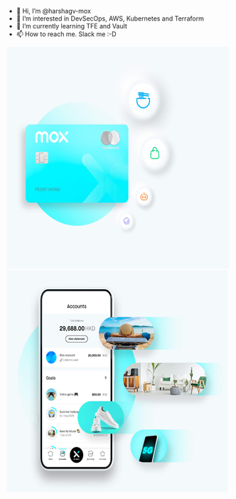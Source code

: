 - 👋 Hi, I’m @harshagv-mox
- 👀 I’m interested in DevSecOps, AWS, Kubernetes and Terraform
- 🌱 I’m currently learning TFE and Vault
- 📫 How to reach me. Slack me :-D

<!---
harshagv-mox/harshagv-mox is a ✨ special ✨ repository because its `README.md` (this file) appears on your GitHub profile.
You can click the Preview link to take a look at your changes.

![alt-text-1](imgs/Homepage_Desktop_IMG_01.jpeg "mox-mobileapp") ![alt-text-2](imgs/Applepay_Googlepay_Desktop_IMG.jpeg "mox-card")

--->

<p align="center">
  <img width="500" height="500" src="https://github.com/harshagv-mox/harshagv-mox/blob/main/imgs/Applepay_Googlepay_Desktop_IMG.jpeg">
  <img width="500" height="500" src="https://github.com/harshagv-mox/harshagv-mox/blob/main/imgs/Homepage_Desktop_IMG_01.jpeg">
</p>
